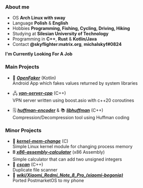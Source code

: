 ### About me
- OS **Arch Linux with sway**
- Language **Polish** & **English**
- Hobbies **Programming, Fishing, Cycling, Driving, Hiking**
- Studying at **Silesian University of Technology**
- Programming in **C++**, **Rust** & **Kotlin/Java**
- Contact **@skyflighter:matrix.org**, **michalskyf#0824**

**I'm Currently Looking For A Job**

### Main Projects
- 🥸 [***OpenFaker***](https://github.com/michaelskyf/OpenFaker) (Kotlin)<br>
   Android App which fakes values returned by system libraries

- 🖧 [***vpn-server-cpp***](https://github.com/michaelskyf/vpn-server-cpp) (C++)<br>
   VPN server written using boost.asio with c++20 coroutines
   
- 🗒️ [***huffman-encoder***](https://github.com/michaelskyf/huffman-encoder) & 📚 [***libhuffman***](https://github.com/michaelskyf/libhuffman) (C++)<br>
   Compression/Decompression tool using Huffman coding

### Minor Projects
- 🐧 [***kernel-mem-change***](https://github.com/michaelskyf/kernel-mem-change) (C)<br>
  Simple Linux kernel module for changing process memory
- 🖩 [***x86-assembly-calculator***](https://github.com/michaelskyf/x86-assembly-calculator) (x86 Assembly)<br>
  Simple calculator that can add two unsigned integers
- 📁 [***cscan***](https://github.com/michaelskyf/cscan) (C++)<br>
  Duplicate file scanner
- 📱 [***wiki/Xiaomi_Redmi_Note_8_Pro_(xiaomi-begonia)***](https://wiki.postmarketos.org/wiki/Xiaomi_Redmi_Note_8_Pro_(xiaomi-begonia)) <br>
  Ported PostmarketOS to my phone
